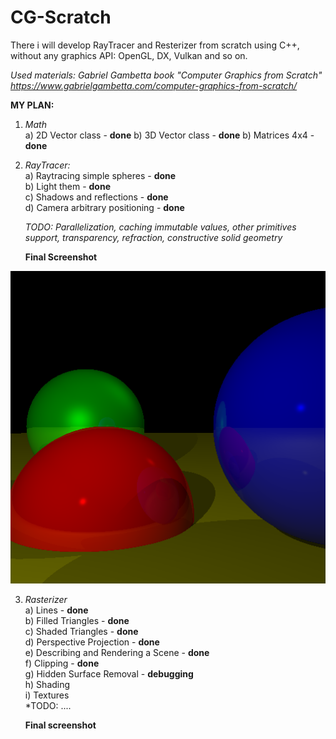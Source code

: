 # CG-Scratch
There i will develop RayTracer and Resterizer from scratch using C++, without any graphics API: OpenGL, DX, Vulkan and so on.

*Used materials: Gabriel Gambetta book "Computer Graphics from Scratch" https://www.gabrielgambetta.com/computer-graphics-from-scratch/*

**MY PLAN:**

1) *Math*                                                                                          
   a) 2D Vector class - **done**
   b) 3D Vector class - **done**
   b) Matrices 4x4 - **done**                                   
   
2) *RayTracer:*                                  
   a) Raytracing simple spheres - **done**                         
   b) Light them - **done**                                                    
   c) Shadows and reflections - **done**                                           
   d) Camera arbitrary positioning - **done**
   
   *TODO: Parallelization, caching immutable values, other primitives support, transparency, refraction, constructive solid geometry*
   
   **Final Screenshot**   
   
  ![](images/raytraces.png)
   
3) *Rasterizer*                                               
   a) Lines - **done**                        
   b) Filled Triangles - **done**                               
   c) Shaded Triangles - **done**                                         
   d) Perspective Projection - **done**                                     
   e) Describing and Rendering a Scene - **done**                                                                                 
   f) Clipping - **done**                                                                                                                                 
   g) Hidden Surface Removal - **debugging**                                                                                  
   h) Shading                                                                                  
   i) Textures                                                                                  
   *TODO: ....       
   
   **Final screenshot**
   
